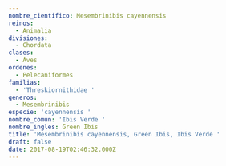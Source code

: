 ```yaml
---
nombre_cientifico: Mesembrinibis cayennensis
reinos:
  - Animalia
divisiones:
  - Chordata
clases:
  - Aves
ordenes:
  - Pelecaniformes
familias:
  - 'Threskiornithidae '
generos:
  - Mesembrinibis
especie: 'cayennensis '
nombre_comun: 'Ibis Verde '
nombre_ingles: Green Ibis
title: 'Mesembrinibis cayennensis, Green Ibis, Ibis Verde '
draft: false
date: 2017-08-19T02:46:32.000Z
---
```



